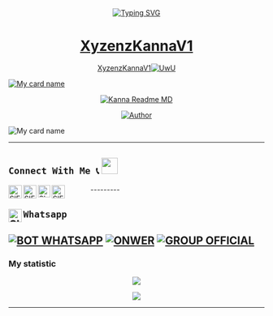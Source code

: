 ## <!-- Typing SVG -->
<p align="center">
    <a href="https://github.com/XyzenzKannaV1">
        <img
        src="https://readme-typing-svg.herokuapp.com/?size=30&width=800&lines=Welcome+To+XyzenzKanna+Profile."
            alt="Typing SVG"

<p align="center">
    
</p>
<h1 align="center">XyzenzKannaV1</h1>
<p align="center">
  <a href="https://github.com/">XyzenzKannaV1<img src="http://readme-typing-svg.herokuapp.com?color=FFFFFF&center=true&vCenter=true&multiline=false&lines=XyzenzKannaV1;Recode+By+Sabil;Give+star+and+forks+this+Repo+:D;Follow+My+Github" alt="UwU">
</p>

![My card name](https://cardivo.vercel.app/api?name=_©️x_Kanna_x🥀_&description=Hi,%20Welcome%20To%20My%20Profile%20😈&image=https://avatarfiles.alphacoders.com/108/thumb-108886.gif?v=4&s=10?v=4&backgroundColor=%23ecf0f1&instagram=x_Kanna_x&github=XyzenzKannaV1&twitter=&pattern=leaf&colorPattern=%23eaeaea)

<p align="center">
 <a href="#"><img title="Kanna Readme MD" src="https://img.shields.io/badge/Kanna Readme MD-green?colorA=%23ff0000&colorB=%23017e40&style=for-the-badge"></a>
</p>
<p align="center">
<a href="https://github.com/XyzenzKannaV1"><img title="Author" src="https://img.shields.io/badge/AUTHOR-Kanna-blue.svg?style=for-the-badge&logo=github"></a>
</p>

![My card name](https://cardivo.vercel.app/api?name=_©️x_Kanna_x🥀_&description=Hi,%20Welcome%20To%20My%20Profile%20😈&image=https://avatarfiles.alphacoders.com/108/thumb-108886.gif?v=4&s=10?v=4&backgroundColor=%23ecf0f1&instagram=x_Kanna_x&github=XyzenzKannaV1&twitter=&pattern=leaf&colorPattern=%23eaeaea)

---------
## ```Connect With Me 📞``` <img src="https://github.com/siegrin/siegrin/blob/main/Assets/Handshake.gif" height="32px">
  <a href="https://wa.me/6288980870067">
    <img align="left" alt="SIEGRIN | Whastapp" width="26px" src="https://github.com/siegrin/siegrin/blob/main/Assets/Whatsapp.svg" />
  </a> &nbsp;&nbsp;
  <a href="https://www.tiktok.com/@kannabotz">
    <img align="left" alt="SIEGRIN | Titkok" width="26px" src="https://github.com/siegrin/siegrin/blob/main/Assets/Tiktok.svg" />
  </a> &nbsp;&nbsp;
  <a href="https://www.instagram.com/kannabotz">
    <img align="left" alt="SIEGRIN | Instagram" width="24px" src="https://github.com/siegrin/siegrin/blob/main/Assets/Instagram.svg" />
  </a> &nbsp;&nbsp;
  <a href="mailto:kannabotzv1@gmail.com">
    <img align="left" alt="SIEGRIN | Gmail" width="26px" src="https://github.com/siegrin/siegrin/blob/main/Assets/Gmail.svg" />
  </a> &nbsp;&nbsp;
---------

## ```Whatsapp``` <a href="https://wa.me/6288980870067"> <img align="left" alt="SIEGRIN | Whastapp" width="26px" src="https://github.com/siegrin/siegrin/blob/main/Assets/Whatsapp.svg" />
[![BOT WHATSAPP](https://img.shields.io/badge/WhatsApp%20BOT-25D366?style=for-the-badge&logo=whatsapp&logoColor=white)](https://wa.me/6283112831554) 
[![ONWER](https://img.shields.io/badge/Owner%20BOT-25D366?style=for-the-badge&logo=whatsapp&logoColor=white)](https://wa.me/6288980870067) 
[![GROUP OFFICIAL](https://img.shields.io/badge/WhatsApp%20Group-25D366?style=for-the-badge&logo=whatsapp&logoColor=white)](https://chat.whatsapp.com/KbgGdT1cV3rD5JzJDZryis) 
---------

  ### My statistic

<p align="center">
  <a href="panteg"><img src="https://github-readme-stats.vercel.app/api?username=XyzenzKannaV1&theme=tokyonight&show_icons=true" /></a>
</p>  
  
<p align="center">
  <img src="https://komarev.com/ghpvc/?username=XyzenzKannaV1&label=VIEWS&style=flat-square&color=blue" />
</p>
    
------
